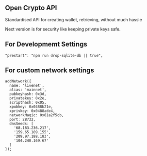 ## Open Crypto API

Standardised API for creating wallet, retrieving, without much hassle

Next version is for security like keeping private keys safe.

## For Developmemt Settings

```
"prestart": "npm run drop-sqlite-db || true",

```


## For custom network settings

```
addNetwork({
  name: 'livenet',
  alias: 'mainnet',
  pubkeyhash: 0x3d,
  privatekey: 0x2e,
  scripthash: 0x05,
  xpubkey: 0x0488b21e,
  xprivkey: 0x0488ade4,
  networkMagic: 0x61a2f5cb,
  port: 28732,
  dnsSeeds: [
    '68.183.236.217',
    '159.65.189.155',
    '209.97.188.183',
    '104.248.169.67'
  ]
});

```
